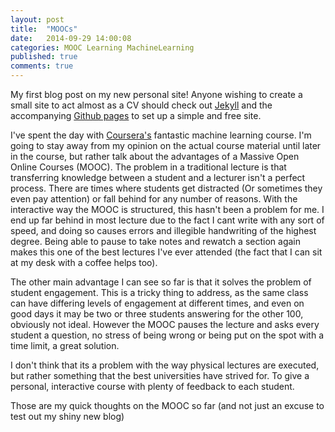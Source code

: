```yaml
---
layout: post
title:  "MOOCs"
date:   2014-09-29 14:00:08
categories: MOOC Learning MachineLearning
published: true
comments: true
---
```


My first blog post on my new personal site! 
Anyone wishing to create a small site to act almost as a CV should check out [Jekyll](http://jekyllrb.com) and the accompanying [Github pages](https://help.github.com/articles/using-jekyll-with-pages)
 to set up a simple and free site.

I've spent the day with [Coursera's](https://www.coursera.org/) fantastic machine learning course. 
I'm going to stay away from my opinion on the actual course material until later in the course, but rather talk about the advantages of a Massive Open Online Courses  (MOOC).
The problem in a traditional lecture is that transferring knowledge between a student and a lecturer isn't a perfect process.
There are times where students get distracted (Or sometimes they even pay attention) or fall behind for any number of reasons.
With the interactive way the MOOC is structured, this hasn't been a problem for me.
I end up far behind in most lecture due to the fact I cant write with any sort of speed, and doing so causes errors and illegible handwriting of the highest degree.
Being able to pause to take notes and rewatch a section again makes this one of the best lectures I've ever attended (the fact that I can sit at my desk with a coffee helps too).

The other main advantage I can see so far is that it solves the problem of student engagement.
This is a tricky thing to address, as the same class can have differing levels of engagement at different times, and even on good days it may be two or three students answering for the other 100, obviously not ideal.
However the MOOC pauses the lecture and asks every student a question, no stress of being wrong or being put on the spot with a time limit, a great solution.

I don't think that its a problem with the way physical lectures are executed, but rather something that the best universities have strived for. To give a personal, interactive course with plenty of feedback to each student.

Those are my quick thoughts on the MOOC so far (and not just an excuse to test out my shiny new blog)

